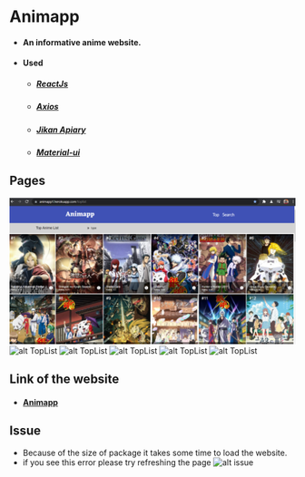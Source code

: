 # Animapp
- #### An informative anime website.
- #### Used
    - ##### [ReactJs ](https://reactjs.org/)
    - ##### [Axios](https://www.npmjs.com/package/axios)
    -  ##### [Jikan Apiary](https://jikan.docs.apiary.io/#)
    -  ##### [Material-ui](https://material-ui.com/)

## Pages

![alt TopList](./public/toplist.png) ![alt TopList](http://picsum.photos/200/200) ![alt TopList](http://picsum.photos/200/200) ![alt TopList](http://picsum.photos/200/200) ![alt TopList](http://picsum.photos/200/200) ![alt TopList](http://picsum.photos/200/200)

## Link of the website
- #### [Animapp](https://animapp1.herokuapp.com/)

## Issue
- Because of the size of package it takes some time to load the website.
- if you see this error please try refreshing the page
![alt issue](http://picsum.photos/200/200)
